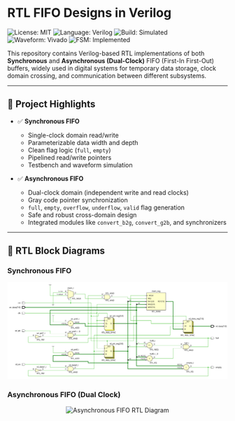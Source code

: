 #  RTL FIFO Designs in Verilog
![License: MIT](https://img.shields.io/badge/License-MIT-blue.svg)
![Language: Verilog](https://img.shields.io/badge/language-Verilog-yellow.svg)
![Build: Simulated](https://img.shields.io/badge/build-simulated-green)
![Waveform: Vivado](https://img.shields.io/badge/waveform-GTKwave-blue)
![FSM: Implemented](https://img.shields.io/badge/FSM-Implemented-red)

This repository contains Verilog-based RTL implementations of both **Synchronous** and **Asynchronous (Dual-Clock)** FIFO (First-In First-Out) buffers, widely used in digital systems for temporary data storage, clock domain crossing, and communication between different subsystems.

---

## 📌 Project Highlights

- ✅ **Synchronous FIFO**
  - Single-clock domain read/write
  - Parameterizable data width and depth
  - Clean flag logic (`full`, `empty`)
  - Pipelined read/write pointers
  - Testbench and waveform simulation

- ✅ **Asynchronous FIFO**
  - Dual-clock domain (independent write and read clocks)
  - Gray code pointer synchronization
  - `full`, `empty`, `overflow`, `underflow`, `valid` flag generation
  - Safe and robust cross-domain design
  - Integrated modules like `convert_b2g`, `convert_g2b`, and synchronizers

---

## 🔧 RTL Block Diagrams

### Synchronous FIFO
<p align="center">
  <img src="https://github.com/SayantanMandal2000/rtl-fifo-designs/blob/main/synchronous-fifo-verilog/images/Sync_FIFO_RTL.png" alt="Synchronous FIFO RTL Diagram" width="700"/>
</p>

### Asynchronous FIFO (Dual Clock)
<p align="center">
  <img src="Async_FIFO_Block.png" alt="Asynchronous FIFO RTL Diagram" width="700"/>
</p>
